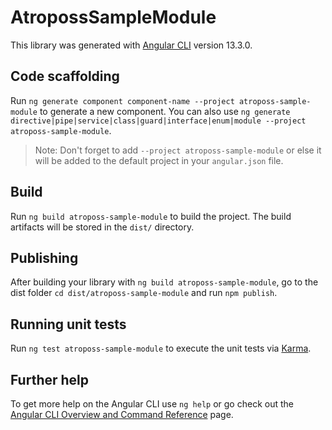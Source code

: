 # AtropossSampleModule

This library was generated with [Angular CLI](https://github.com/angular/angular-cli) version 13.3.0.

## Code scaffolding

Run `ng generate component component-name --project atroposs-sample-module` to generate a new component. You can also use `ng generate directive|pipe|service|class|guard|interface|enum|module --project atroposs-sample-module`.
> Note: Don't forget to add `--project atroposs-sample-module` or else it will be added to the default project in your `angular.json` file. 

## Build

Run `ng build atroposs-sample-module` to build the project. The build artifacts will be stored in the `dist/` directory.

## Publishing

After building your library with `ng build atroposs-sample-module`, go to the dist folder `cd dist/atroposs-sample-module` and run `npm publish`.

## Running unit tests

Run `ng test atroposs-sample-module` to execute the unit tests via [Karma](https://karma-runner.github.io).

## Further help

To get more help on the Angular CLI use `ng help` or go check out the [Angular CLI Overview and Command Reference](https://angular.io/cli) page.
